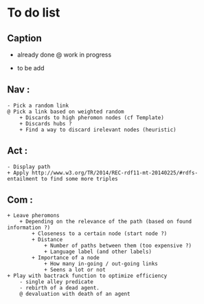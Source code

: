 # To do list

## Caption

- already done
@ work in progress
+ to be add

## Nav :
	- Pick a random link
	@ Pick a link based on weighted random
		+ Discards to high pheromon nodes (cf Template)
		+ Discards hubs ?
		+ Find a way to discard irelevant nodes (heuristic)

## Act :
	- Display path
	+ Apply http://www.w3.org/TR/2014/REC-rdf11-mt-20140225/#rdfs-entailment to find some more triples

## Com :
	+ Leave pheromons
		+ Depending on the relevance of the path (based on found information ?)
			+ Closeness to a certain node (start node ?)
	  		+ Distance
				+ Number of paths between them (too expensive ?)
				+ Language label (and other labels)
			+ Importance of a node
				+ How many in-going / out-going links
				+ Seens a lot or not
	+ Play with bactrack function to optimize efficiency
		- single alley predicate
		- rebirth of a dead agent.
		@ devaluation with death of an agent
